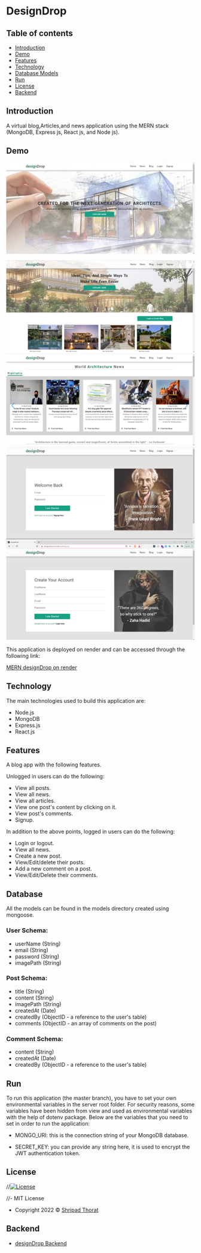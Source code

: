 # DesignDrop

## Table of contents

- [Introduction](#introduction)
- [Demo](#demo)
- [Features](#features)
- [Technology](#technology)
- [Database Models](#database)
- [Run](#run)
- [License](#license)
- [Backend](#backend)

## Introduction

A virtual blog,Articles,and news application using the MERN stack (MongoDB, Express js, React js, and Node js).

## Demo

![Image description](Screenshot-1.png)

![Image description](Screenshot-3.png)
![Image description](Screenshot-2.png)
![Image description](Screenshot-4.png)
![Image description](Screenshot-5.png)

This application is deployed on render and can be accessed through the following link:

[MERN designDrop on render](https://designdrop.onrender.com/)

## Technology

The main technologies used to build this application are:

- Node.js 
- MongoDB 
- Express.js 
- React.js 

## Features

A blog app with the following features.

Unlogged in users can do the following:

- View all posts.
- View all news.
- View all articles.
- View one post's content by clicking on it.
- View post's comments.
- Signup.

In addition to the above points, logged in users can do the following:

- Login or logout.
- View all news.
- Create a new post.
- View/Edit/delete their posts.
- Add a new comment on a post.
- View/Edit/Delete their comments.

## Database

All the models can be found in the models directory created using mongoose.

### User Schema:

- userName (String)
- email (String)
- password (String)
- imagePath (String)

### Post Schema:

- title (String)
- content (String)
- imagePath (String)
- createdAt (Date)
- createdBy (ObjectID - a reference to the user's table)
- comments (ObjectID - an array of comments on the post)

### Comment Schema:

- content (String)
- createdAt (Date)
- createdBy (ObjectID - a reference to the user's table)

## Run

To run this application (the master branch), you have to set your own environmental variables in the server root folder. For security reasons, some variables have been hidden from view and used as environmental variables with the help of dotenv package. Below are the variables that you need to set in order to run the application:

- MONGO_URI: this is the connection string of your MongoDB database.

- SECRET_KEY: you can provide any string here, it is used to encrypt the JWT authentication token.


## License

//[![License](https://img.shields.io/:License-MIT-blue.svg?style=flat-square)](http://badges.mit-license.org)

//- MIT License
- Copyright 2022 © [Shripad Thorat](https://github.com/shripad5258/designdrop)

## Backend
- [designDrop Backend](https://github.com/shripad5258/designdropapi)

